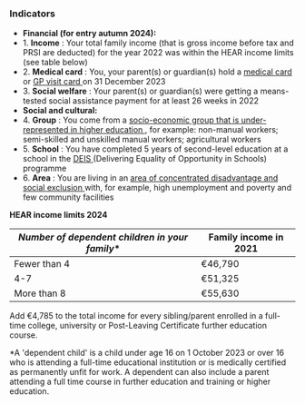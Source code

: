 ###  Indicators

  * **Financial (for entry autumn 2024):**
  * 1\. **Income** : Your total family income (that is gross income before tax and PRSI are deducted) for the year 2022 was within the HEAR income limits (see table below) 
  * 2\. **Medical card** : You, your parent(s) or guardian(s) hold a [ medical card ](/en/health/medical-cards-and-gp-visit-cards/medical-card/) or [ GP visit card ](/en/health/medical-cards-and-gp-visit-cards/gp-visit-cards/) on 31 December 2023 
  * 3\.  **Social welfare** : Your parent(s) or guardian(s) were getting a means-tested social assistance payment for at least 26 weeks in 2022 
  * **Social and cultural:**
  * 4\. **Group** : You come from a [ socio-economic group that is under-represented in higher education ](http://accesscollege.ie/hear/making-an-application/eligibility-indicators/socio-economic-group/) , for example: non-manual workers; semi-skilled and unskilled manual workers; agricultural workers 
  * 5\. **School** : You have completed 5 years of second-level education at a school in the [ DEIS ](/en/education/the-irish-education-system/measures-to-address-educational-disadvantage/) (Delivering Equality of Opportunity in Schools) programme 
  * 6\. **Area** : You are living in an [ area of concentrated disadvantage and social exclusion ](http://accesscollege.ie/hear/making-an-application/eligibility-indicators/area/) with, for example, high unemployment and poverty and few community facilities 

**HEAR income limits 2024**

**Number of dependent children* in your family** |  **Family income in 2021**  
---|---  
Fewer than 4  |  €46,790   
4-7  |  €51,325   
More than 8  |  €55,630   
Add €4,785 to the total income for every sibling/parent enrolled in a full-
time college, university or Post-Leaving Certificate further education course.  
  
*A 'dependent child' is a child under age 16 on 1 October 2023 or over 16 who is attending a full-time educational institution or is medically certified as permanently unfit for work. A dependent can also include a parent attending a full time course in further education and training or higher education. 
